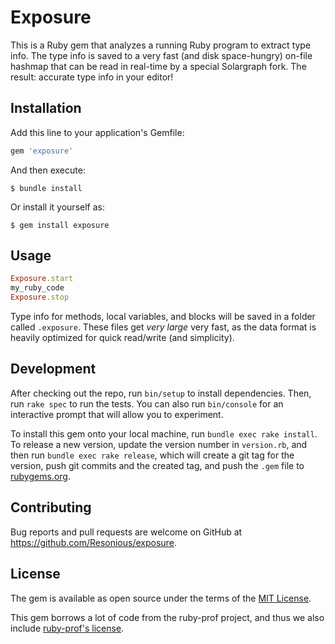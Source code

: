 # Exposure

This is a Ruby gem that analyzes a running Ruby program to extract type info. The type info is saved to a very fast (and disk space-hungry) on-file hashmap that can be read in real-time by a special Solargraph fork. The result: accurate type info in your editor!

## Installation

Add this line to your application's Gemfile:

```ruby
gem 'exposure'
```

And then execute:

    $ bundle install

Or install it yourself as:

    $ gem install exposure

## Usage

```ruby
Exposure.start
my_ruby_code
Exposure.stop
```

Type info for methods, local variables, and blocks will be saved in a folder called `.exposure`. These files get _very large_ very fast, as the data format is heavily optimized for quick read/write (and simplicity).

## Development

After checking out the repo, run `bin/setup` to install dependencies. Then, run `rake spec` to run the tests. You can also run `bin/console` for an interactive prompt that will allow you to experiment.

To install this gem onto your local machine, run `bundle exec rake install`. To release a new version, update the version number in `version.rb`, and then run `bundle exec rake release`, which will create a git tag for the version, push git commits and the created tag, and push the `.gem` file to [rubygems.org](https://rubygems.org).

## Contributing

Bug reports and pull requests are welcome on GitHub at https://github.com/Resonious/exposure.

## License

The gem is available as open source under the terms of the [MIT License](https://opensource.org/licenses/MIT).

This gem borrows a lot of code from the ruby-prof project, and thus we also include [ruby-prof's license](https://github.com/ruby-prof/ruby-prof/blob/b235b8784834f6bcc78d73b9c0cbad8a92b54811/LICENSE).
